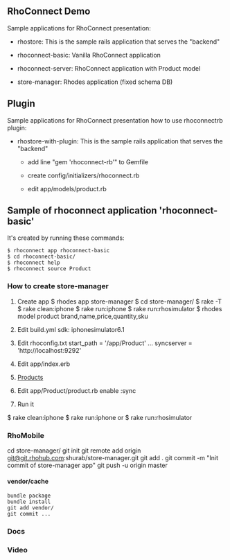 ## RhoConnect Demo

Sample applications for RhoConnect presentation:

* rhostore: This is the sample rails application that serves the "backend"

* rhoconnect-basic: Vanilla RhoConnect application

* rhoconnect-server: RhoConnect application with Product model

* store-manager: Rhodes application (fixed schema DB)

## Plugin

Sample applications for RhoConnect presentation how to use rhoconnectrb plugin:

* rhostore-with-plugin: This is the sample rails application that serves the "backend"

  - add line "gem 'rhoconnect-rb'" to Gemfile

  - create config/initializers/rhoconnect.rb

  - edit app/models/product.rb


## Sample of rhoconnect application 'rhoconnect-basic'
It's created by running these commands:

```
$ rhoconnect app rhoconnect-basic
$ cd rhoconnect-basic/
$ rhoconnect help
$ rhoconnect source Product
```

### How to create store-manager

1) Create app
$ rhodes app store-manager
$ cd store-manager/
$ rake -T
$ rake clean:iphone
$ rake run:iphone
$ rake run:rhosimulator
$ rhodes model product brand,name,price,quantity,sku

2) Edit build.yml
  sdk: iphonesimulator6.1

3) Edit rhoconfig.txt
start_path = '/app/Product'
...
syncserver = 'http://localhost:9292'

4) Edit app/index.erb
    <li><a href="Product">Products</a></li>

5) Edit app/Product/product.rb
  enable :sync

6) Run it

$ rake clean:iphone
$ rake run:iphone
  or
$ rake run:rhosimulator

### RhoMobile

cd store-manager/
git init
git remote add origin git@git.rhohub.com:shurab/store-manager.git
git add .
git commit -m "Init commit of store-manager app"
git push -u origin master

#### vendor/cache

```
bundle package
bundle install
git add vendor/
git commit ...
```

### Docs
### Video
